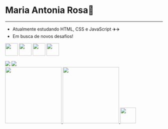 # Maria Antonia Rosa👋
---
 - Atualmente estudando HTML, CSS e JavaScript ✈️✈️
 - Em busca de novos desafios! 

<img src="https://cdn.jsdelivr.net/gh/devicons/devicon/icons/java/java-original.svg" width="40" height="40"/>    <img src="https://cdn.jsdelivr.net/gh/devicons/devicon/icons/javascript/javascript-original.svg" width="40" height="40"/>  <img src="https://cdn.jsdelivr.net/gh/devicons/devicon/icons/html5/html5-original.svg" width="40" height="40"/>    <img src= "https://cdn.jsdelivr.net/gh/devicons/devicon/icons/css3/css3-original-wordmark.svg" width="40" height= "40"/>

<div> 
  <a href = "https://www.linkedin.com/in/maria-antonia-rosa-71502a244" target = "_blank"><img src= "https://img.shields.io/badge/-LinkedIn-%230077B5?style=for-the-badge&logo=linkedin&logoColor=white" target="_blank"></a>       <a href= "maria_antonia-rosa@estudante.sesisenai.org.br" target = "_blank"><img src= "https://img.shields.io/badge/Gmail-D14836?style=for-the-badge&logo=gmail&logoColor=white" target="_blank"></a>

</div

 
  
  
<div> 
<a href = "https://github.com/mariaantoniarosa">
<img height = "180em" src = "https://github-readme-stats.vercel.app/api/top-langs/?username=mariaantoniarosa&layout=compact&langs_count=7&theme=dracula"/>

<img height="180em" src="https://github-readme-stats.vercel.app/api?username=mariaantoniarosa&show_icons=true&theme=dracula&include_all_commits=true&count_private=true"/>
 
</div>
 
  <img src = "https://media.tenor.com/29Ok5pc0ivAAAAAd/gatinho-gato.gif" width = "50" height = "50" />
  
<!--
**mariaantoniarosa/mariaantoniarosa** is a ✨ _special_ ✨ repository because its `README.md` (this file) appears on your GitHub profile.

-->
